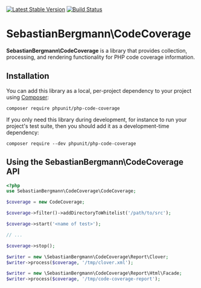 [![Latest Stable Version](https://poser.pugx.org/phpunit/php-code-coverage/v/stable.png)](https://packagist.org/packages/phpunit/php-code-coverage)
[![Build Status](https://travis-ci.org/sebastianbergmann/php-code-coverage.svg?branch=master)](https://travis-ci.org/sebastianbergmann/php-code-coverage)

# SebastianBergmann\CodeCoverage

**SebastianBergmann\CodeCoverage** is a library that provides collection, processing, and rendering functionality for
PHP code coverage information.

## Installation

You can add this library as a local, per-project dependency to your project using [Composer](https://getcomposer.org/):

    composer require phpunit/php-code-coverage

If you only need this library during development, for instance to run your project's test suite, then you should add it
as a development-time dependency:

    composer require --dev phpunit/php-code-coverage

## Using the SebastianBergmann\CodeCoverage API

```php
<?php
use SebastianBergmann\CodeCoverage\CodeCoverage;

$coverage = new CodeCoverage;

$coverage->filter()->addDirectoryToWhitelist('/path/to/src');

$coverage->start('<name of test>');

// ...

$coverage->stop();

$writer = new \SebastianBergmann\CodeCoverage\Report\Clover;
$writer->process($coverage, '/tmp/clover.xml');

$writer = new \SebastianBergmann\CodeCoverage\Report\Html\Facade;
$writer->process($coverage, '/tmp/code-coverage-report');
```


